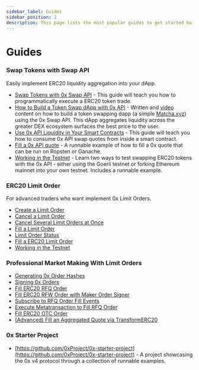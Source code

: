 ```yaml
---
sidebar_label: Guides
sidebar_position: 2
description: This page lists the most popular guides to get started building with 0x based on your use case
---
```


# Guides

### **Swap Tokens with Swap API**
Easily implement ERC20 liquidity aggregation into your dApp.

* [Swap Tokens with 0x Swap API](/0x-swap-api/guides/swap-tokens-with-0x-swap-api) - This guide will teach you how to programmatically execute a ERC20 token trade.
* [How to Build a Token Swap dApp with 0x API](https://docs.alchemy.com/alchemy/road-to-web3/weekly-learning-challenges/9.-how-to-build-a-token-swap-dapp-with-0x-api) - Written and [video](https://www.youtube.com/watch?v=tVvZ1ivp4X0) content on how to build a token swapping dapp (a simple [Matcha.xyz](https://www.matcha.xyz/)) using the 0x Swap API. This dApp aggregates liquidity across the greater DEX ecosystem surfaces the best price to the user.
* [Use 0x API Liquidity in Your Smart Contracts](/0x-swap-api/guides/use-0x-api-liquidity-in-your-smart-contracts) - This guide will teach you how to consume 0x API swap quotes from inside a smart contract.
* [Fill a 0x API quote](https://github.com/0xProject/0x-starter-project) - A runnable example of how to fill a 0x quote that can be run on Ropsten or Ganache.
* [Working in the Testnet](/0x-limit-orders/guides/working-in-the-testnet) - Learn two ways to test swapping ERC20 tokens with the 0x API - either using the Goerli testnet or forking Ethereum mainnet into your own testnet. Includes a runnable example.

### **ERC20 Limit Order**

For advanced traders who want implement 0x Limit Orders.  

* [Create a Limit Order](/0x-limit-orders/guides/create-a-limit-order)
* [Cancel a Limit Order](0x-limit-orders/guides/cancel-a-limit-order)
* [Cancel Several Limit Orders at Once](https://github.com/0xProject/0x-starter-project/blob/master/src/scenarios/cancel_pair_limit_orders.ts)
* [Fill a Limit Order](/0x-limit-orders/guides/fill-a-limit-order)
* [Limit Order Status](/0x-limit-orders/guides/limit-order-status)
* [Fill a ERC20 Limit Order](https://github.com/0xProject/0x-starter-project/blob/master/src/scenarios/fill_erc20_limit_order.ts)
* [Working in the Testnet](/0x-limit-orders/guides/working-in-the-testnet)


### Professional Market Making With Limit Orders

* [Generating 0x Order Hashes](/market-makers/guides/generating-0x-order-hashes)
* [Signing 0x Orders](/market-makers/guides/signing-0x-orders)
* [Fill ERC20 RFQ Order](https://github.com/0xProject/0x-starter-project/blob/master/src/scenarios/fill_erc20_rfq_order.ts)
* [Fill ERC20 RFW Order with Maker Order Signer](https://github.com/0xProject/0x-starter-project/blob/master/src/scenarios/fill_erc20_rfq_order_with_maker_order_signer.ts)
* [Subscribe to RFQ Order Fill Events](https://github.com/0xProject/0x-starter-project/blob/master/src/scenarios/fill_erc20_limit_order.ts)
* [Execute Metatransaction to Fill RFQ Order](https://github.com/0xProject/0x-starter-project/blob/master/src/scenarios/execute_metatransaction_fill_rfq_order.ts)
* [Fill ERC20 OTC Order](https://github.com/0xProject/0x-starter-project/blob/master/src/scenarios/fill_erc20_otc_order.ts)
* [(Advanced) Fill an Aggregated Quote via TransformERC20](https://github.com/0xProject/0x-starter-project/blob/master/src/scenarios/transform_erc20.ts)


### 0x Starter Project

* [https://github.com/0xProject/0x-starter-project](https://github.com/0xProject/0x-starter-project) - A project showcasing the 0x v4 protocol through a collection of runnable examples.